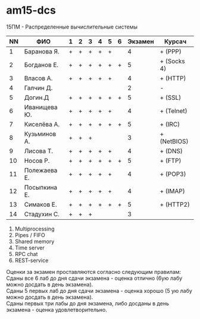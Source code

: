 # am15-dcs
15ПМ - Распределенные вычислительные системы

| NN  | ФИО              | 1   | 2   | 3   | 4   | 5   | 6   | Экзамен | Курсач |
| --- | ---------------- | --- | --- | --- | --- | --- | --- | ------- | ------ |
| 1   | Баранова Я.      |  +  |  +  |  +  |  +  |  +  |     |    4    |    + (PPP)  |
| 2   | Богданов Е.      |  +  |  +  |  +  |  +  |  +  |  +  |    5    |    + (Socks 4) |
| 3   | Власов А.        |  +  |  +  |  +  |  +  |  +  |     |    4    |    + (HTTP)  | 
| 4   | Галчин Д.        |     |     |     |     |     |     |    2    |    -   |  
| 5   | Догин.Д          |  +  |  +  |  +  |  +  |  +  |  +  |    5    |    + (SSL)  | 
| 6   | Иванищева Ю.     |  +  |  +  |  +  |  +  |  +  |     |    4    |    + (Telnet)   | 
| 7   | Киселёва А.      |  +  |  +  |  +  |  +  |  +  |  +  |    5    |    + (IRC)  | 
| 8   | Кузьминов А.     |  +  |  +  |  +  |     |     |     |    3    |    +(NetBIOS)   |     
| 9   | Лисова Т.        |  +  |  +  |  +  |  +  |  +  |     |    4    |    + (DNS)   |   
| 10  | Носов Р.         |  +  |  +  |  +  |  +  |  +  |  +  |    5    |    + (FTP)  | 
| 11  | Полежаева Е.     |  +  |  +  |  +  |  +  |  +  |     |    4    |    + (POP3) |  
| 12  | Посыпкина Е.     |  +  |  +  |  +  |  +  |  +  |     |    4    |    + (IMAP)  |   
| 13  | Симаков Е.       |  +  |  +  |  +  |  +  |  +  |  +  |    5    |    + (HTTP2) |     
| 14  | Стадухин С.      |  +  |  +  |  +  |     |     |     |    3    |        |

1. Multiprocessing
2. Pipes / FIFO
3. Shared memory
4. Time server
5. RPC chat
6. REST-service

Оценки за экзамен проставляются согласно следующим правилам:  
Сданы все 6 лаб до дня сдачи экзамена - оценка отлично (6ую лабу можно досдать в день экзамена).  
Сданы 5 первых лаб до дня сдачи экзамена - оценка хорошо (5 ую лабу можно досдать в день экзамена).  
Сданы первых три лабы до дня экзамена, либо досданы в день экзамена - оценка удовлетворительно.  
